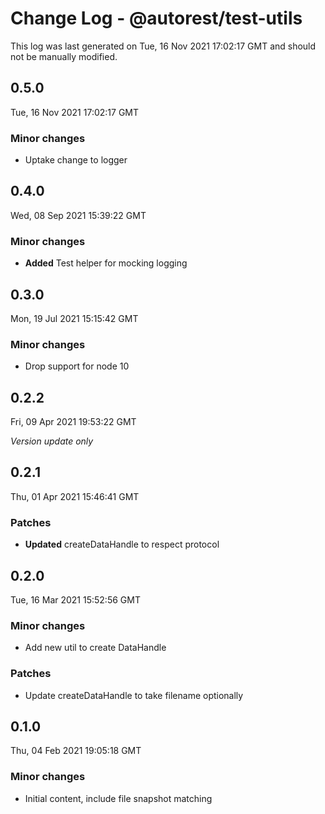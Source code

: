 # Change Log - @autorest/test-utils

This log was last generated on Tue, 16 Nov 2021 17:02:17 GMT and should not be manually modified.

## 0.5.0
Tue, 16 Nov 2021 17:02:17 GMT

### Minor changes

- Uptake change to logger

## 0.4.0
Wed, 08 Sep 2021 15:39:22 GMT

### Minor changes

- **Added** Test helper for mocking logging

## 0.3.0
Mon, 19 Jul 2021 15:15:42 GMT

### Minor changes

- Drop support for node 10

## 0.2.2
Fri, 09 Apr 2021 19:53:22 GMT

_Version update only_

## 0.2.1
Thu, 01 Apr 2021 15:46:41 GMT

### Patches

- **Updated** createDataHandle to respect protocol

## 0.2.0
Tue, 16 Mar 2021 15:52:56 GMT

### Minor changes

- Add new util to create DataHandle

### Patches

- Update createDataHandle to take filename optionally

## 0.1.0
Thu, 04 Feb 2021 19:05:18 GMT

### Minor changes

- Initial content, include file snapshot matching

